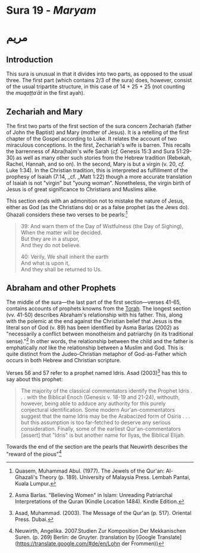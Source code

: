 # Sura 19 - _Maryam_

# مريم

## Introduction

This sura is unusual in that it divides into two parts, as opposed to the usual three. The first part \(which contains 2/3 of the sura\) does, however, consist of the usual tripartite structure, in this case of 14 + 25 + 25 \(not counting the _muqaṭṭaʿāt_ in the first ayah\).

## Zechariah and Mary

The first two parts of the first section of the sura concern Zechariah \(father of John the Baptist\) and Mary \(mother of Jesus\). It is a retelling of the first chapter of the Gospel according to Luke. It relates the account of two miraculous conceptions. In the first, Zechariah's wife is barren. This recalls the barrenness of Abra\(ha\)m's wife Sarah \(_cf._ Genesis 15:3 and Sura 51:29-30\) as well as many other such stories from the Hebrew tradition \(Rebekah, Rachel, Hannah, and so on\). In the second,  Mary is but a virgin \(v. 20, _cf._ Luke 1:34\). In the Christian tradition, this is interpreted as fulfillment of the prophesy of Isaiah \(7:14, \_cf. \_Matt 1:22\) though a more accurate translation of Isaiah is not "virgin" but "young woman". Nonetheless, the virgin birth of Jesus is of great significance to Christians and Muslims alike.

This section ends with an admonition not to mistake the nature of Jesus, either as God \(as the Christians do\) or as a false prophet \(as the Jews do\). Ghazali considers these two verses to be pearls:[^4]

> 39: And warn them of the Day of Wistfulness \(the Day of Sighing\),  
> When the matter will be decided.  
> But they are in a stupor,  
> And they do not believe.
>
> 40: Verily, We shall inherit the earth  
> And what is upon it,  
> And they shall be returned to Us.

## Abraham and other Prophets

The middle of the sura—the last part of the first section—verses 41-65, contains accounts of prophets knowns from the [Torah](/torah.md). The longest section \(vv. 41-50\) describes Abraham's relationship with his father. This, along with the polemic at the end against the Christian belief that Jesus is the literal son of God \(v. 89\) has been identified by Asma Barlas \(2002\) as "necessarily a conflict between monotheism and patriarchy \(in its traditional sense\)."[^1] In other words, the relationship between the child and the father is emphatically _not_ like the relationship between a Muslim and God. This is quite distinct from the Judeo-Christian metaphor of God-as-Father which occurs in both Hebrew and Christian scripture.

Verses 56 and 57 refer to a prophet named Idris. Asad \(2003\)[^2] has this to say about this prophet:

> The majority of the classical commentators identify the Prophet Idris . . . with the Biblical Enoch \(Genesis v. 18-19 and 21-24\), withouth, however, being able to adduce any authority for this purely conjectural identification. Some modern Aur'an-commentators suggest that the name Idris may be the Arabacized form of Osiris . . . but this assumption is too far-fetched to deserve any serious consideration. Finally, some of the earliest Qur'an-commentators \[assert\] that "Idris" is but another name for Ilyas, the Biblical Elijah.

Towards the end of the section are the pearls that Neuwirth describes the "reward of the pious"[^3]

[^1]: Asma Barlas. "Believing Women" in Islam: Unreading Patriarchal Interpretations of the Quran \(Kindle Location 1484\). Kindle Edition.

[^2]: Asad, Muhammad. \(2003\). The Message of the Qur'an \(p. 517\). Oriental Press. Dubai.

[^3]: Neuwirth, Angelika. 2007.Studien Zur Komposition Der Mekkanischen Suren. \(p. 269\) Berlin: de Gruyter. \(translation by [Google Translate](https://translate.google.com/#de/en/Lohn der Frommen)\)

[^4]: Quasem, Muhammad Abul. \(1977\). The Jewels of the Qur'an: Al-Ghazali's Theory \(p. 189\). University of Malaysia Press. Lembah Pantai, Kuala Lumpur.

